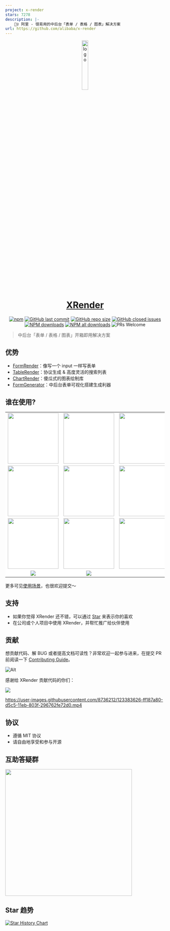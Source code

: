 ```yaml
---
project: x-render
stars: 7278
description: |-
    🚴‍♀️ 阿里 - 很易用的中后台「表单 / 表格 / 图表」解决方案
url: https://github.com/alibaba/x-render
---
```


<p align="center">
  <a href="https://xrender.fun/" target="_blank"><img src="https://img.alicdn.com/tfs/TB17UtINiLaK1RjSZFxXXamPFXa-606-643.png" alt="logo" width="20%"/></a>
</p>
<h1 align= "center">
<a href="https://xrender.fun/" target="_blank">XRender</a>
</h1>

<p align="center">
  <a href="https://www.npmjs.com/package/form-render?_blank">
    <img alt="npm" src="https://img.shields.io/npm/v/form-render.svg?maxAge=3600&style=flat-square"></a>
  <a href="https://github.com/alibaba/form-render/commits/dev">
    <img alt="GitHub last commit" src="https://img.shields.io/github/last-commit/alibaba/form-render.svg?style=flat-square"></a>
  <a href="https://github.com/alibaba/form-render">
    <img alt="GitHub repo size" src="https://img.shields.io/github/repo-size/alibaba/form-render"></a>
  <a href="https://github.com/alibaba/form-render/issues?utf8=%E2%9C%93&q=">
    <img alt = "GitHub closed issues" src="https://img.shields.io/github/issues-closed/alibaba/form-render.svg?style=flat-square"></a>
  <a href="https://npmjs.org/package/form-render">
    <img alt = "NPM downloads" src="https://img.shields.io/npm/dm/form-render.svg?style=flat-square"></a>
  <a href="https://npmjs.org/package/form-render">
    <img alt = "NPM all downloads" src="https://img.shields.io/npm/dt/form-render.svg?style=flat-square"></a>
  <a>
    <img alt = "PRs Welcome" src="https://img.shields.io/badge/PRs-welcome-brightgreen.svg?style=flat-square"></a>
</p>

> 中后台「表单 / 表格 / 图表」开箱即用解决方案

## 优势

- <a href="https://xrender.fun/form-render" target="_blank">FormRender</a>：像写一个 input 一样写表单
- <a href="https://xrender.fun/table-render" target="_blank">TableRender</a>：协议生成 & 高度灵活的搜索列表
- <a href="https://xrender.fun/chart-render" target="_blank">ChartRender</a>：傻瓜式的图表绘制库
- <a href="https://xrender.fun/generator" target="_blank">FormGenerator</a>：中后台表单可视化搭建生成利器


<div style="max-width: 961px; margin: auto;">
  <h2>谁在使用?</h4>
  <table style="border: none; background: #fff">
    <tr>
      <td width="160" align="center">
        <img
          src="https://gw.alicdn.com/bao/tfs/TB1mFZneMmH3KVjSZKzXXb2OXXa-748-467.png"
          width="160"
        />
      </td>
      <td width="160" align="center">
        <img
          src="https://gw.alipayobjects.com/zos/k/sx/kJRfKV.jpg"
          width="160"
        />
      </td>
      <td width="160" align="center">
        <img
          src="https://gw.alicdn.com/tfs/TB176rg4VP7gK0jSZFjXXc5aXXa-286-118.png"
          width="160"
        />
      </td>
      <td width="160" align="center">
        <img
          src="https://img.alicdn.com/tfs/TB13DzOjXP7gK0jSZFjXXc5aXXa-212-48.png"
          width="160"
        />
      </td>
      <td width="160" align="center">
        <img
          src="https://img.alicdn.com/imgextra/i1/O1CN01Uw1xNd1H1GnHYCaOr_!!6000000000697-2-tps-1920-1920.png"
          width="160"
        />
      </td>
      <td width="160" align="center">
        <img
          src="https://gw.alipayobjects.com/zos/k/dl/zJ2uhY.jpg"
          width="110"
        />
      </td>
    </tr>
    <tr>
      <td width="160" align="center">
        <img
          src="https://img.alicdn.com/imgextra/i4/O1CN01SUv7rt1gMfdYr2Bnc_!!6000000004128-0-tps-800-373.jpg"
          width="160"
        />
      </td>
      <td width="160" align="center">
        <img
          src="https://gw.alipayobjects.com/zos/k/9l/RZCG03.jpg"
          width="160"
        />
      </td>
      <td width="160" align="center">
        <img
          src="https://gw.alipayobjects.com/zos/k/rh/4PXvlp.jpg"
          width="160"
        />
      </td>
      <td width="160" align="center">
        <img
          src="https://img.alicdn.com/imgextra/i3/O1CN01xDuypG1V78PWpnnPz_!!6000000002605-2-tps-600-120.png"
          width="160"
        />
      </td>
      <td width="160" align="center">
        <img
          src="https://gw.alipayobjects.com/zos/k/wu/TzIbI0.jpg"
          width="160"
        />
      </td>
      <td width="160" align="center">
        <img
          src="https://img.alicdn.com/imgextra/i1/O1CN01K3AD1b1WZMSHolALT_!!6000000002802-0-tps-700-207.jpg"
          width="160"
        />
      </td>
    </tr>
    <tr>
      <td width="160" align="center">
        <img
          src="https://gw.alipayobjects.com/zos/k/w7/02gpTA.jpg"
          width="160"
        />
      </td>
      <td width="160" align="center">
        <img
          src="https://img.alicdn.com/imgextra/i4/O1CN01BJ26gA1cYLKkfiaCG_!!6000000003612-2-tps-287-176.png"
          width="160"
        />
      </td>
      <td width="160" align="center">
        <img
          src="https://img.alicdn.com/imgextra/i3/O1CN017E63ji1W3InNkUvJE_!!6000000002732-2-tps-1000-500.png"
          width="160"
        />
      </td>
      <td width="160" align="center">
        <img
          src="https://img.alicdn.com/imgextra/i2/O1CN01Zu5QsE1OJm7GYKH06_!!6000000001685-2-tps-363-139.png"
          width="160"
        />
      </td>
      <td width="160" align="center">
        <img
          src="https://img.alicdn.com/imgextra/i1/O1CN01RqiiQ81j0dUdUfoIN_!!6000000004486-2-tps-280-66.png"
          width="160"
        />
      </td>
      <td width="160" align="center">
        <img
          src="https://img.alicdn.com/imgextra/i1/O1CN01B0UOM61lnIoMVJU6f_!!6000000004863-2-tps-500-397.png"
        />
      </td>
    </tr>
    <tr>
      <td width="160" align="center">
        <img
          src="https://img.alicdn.com/imgextra/i2/O1CN01DiuhTS1u3o0WsTsNb_!!6000000005982-2-tps-367-137.png"
        />
      </td>
      <td width="160" align="center">
        <img
          src="https://img.alicdn.com/imgextra/i3/O1CN01Vj8xN329If5dlvb50_!!6000000008045-2-tps-495-405.png"
        />
      </td>
    </tr>
  </table>
</div>

更多可见[使用场景](https://github.com/alibaba/form-render/issues/94)，也很欢迎提交～

## 支持

- 如果你觉得 XRender 还不错，可以通过 [Star](https://github.com/alibaba/form-render/stargazers) 来表示你的喜欢
- 在公司或个人项目中使用 XRender，并帮忙推广给伙伴使用

## 贡献

想贡献代码、解 BUG 或者提高文档可读性？非常欢迎一起参与进来，在提交 PR 前阅读一下 [Contributing Guide](https://github.com/alibaba/form-render/blob/master/CONTRIBUTING.md)。

![Alt](https://repobeats.axiom.co/api/embed/2b2e9f5fdcdddeea164ef615d55816d8c2d2dc66.svg 'Repobeats analytics image')

感谢给 XRender 贡献代码的你们：

  <a href="https://github.com/alibaba/x-render/graphs/contributors">
    <img src="https://contrib.rocks/image?repo=alibaba/form-render" />
  </a>

<br>

https://user-images.githubusercontent.com/8736212/123383626-ff187a80-d5c5-11eb-803f-296762fe72d0.mp4

## 协议

- 遵循 MIT 协议
- 请自由地享受和参与开源

## 互助答疑群
<img style="height: 400px" src="https://img.alicdn.com/imgextra/i3/O1CN01HksNgs1DZNuQsORIp_!!6000000000230-0-tps-1242-1602.jpg">


## Star 趋势

[![Star History Chart](https://api.star-history.com/svg?repos=alibaba/x-render&type=Date)](https://star-history.com/#alibaba/x-render&Date)

